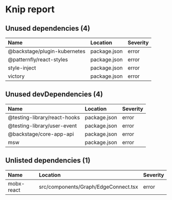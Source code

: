 # Knip report

## Unused dependencies (4)

| Name                         | Location     | Severity |
| :--------------------------- | :----------- | :------- |
| @backstage/plugin-kubernetes | package.json | error    |
| @patternfly/react-styles     | package.json | error    |
| style-inject                 | package.json | error    |
| victory                      | package.json | error    |

## Unused devDependencies (4)

| Name                         | Location     | Severity |
| :--------------------------- | :----------- | :------- |
| @testing-library/react-hooks | package.json | error    |
| @testing-library/user-event  | package.json | error    |
| @backstage/core-app-api      | package.json | error    |
| msw                          | package.json | error    |

## Unlisted dependencies (1)

| Name       | Location                             | Severity |
| :--------- | :----------------------------------- | :------- |
| mobx-react | src/components/Graph/EdgeConnect.tsx | error    |
